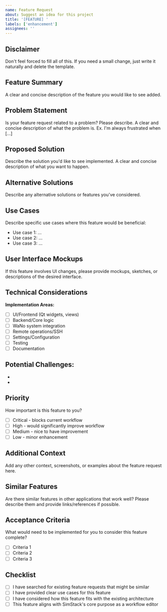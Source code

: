```yaml
---
name: Feature Request
about: Suggest an idea for this project
title: '[FEATURE] '
labels: ['enhancement']
assignees: ''
---
```


## Disclaimer

Don't feel forced to fill all of this. If you need a small change, just write it naturally and delete the template.

## Feature Summary

A clear and concise description of the feature you would like to see added.

## Problem Statement

Is your feature request related to a problem? Please describe.
A clear and concise description of what the problem is. Ex. I'm always frustrated when [...]

## Proposed Solution

Describe the solution you'd like to see implemented.
A clear and concise description of what you want to happen.

## Alternative Solutions

Describe any alternative solutions or features you've considered.

## Use Cases

Describe specific use cases where this feature would be beneficial:

- Use case 1: ...
- Use case 2: ...
- Use case 3: ...

## User Interface Mockups

If this feature involves UI changes, please provide mockups, sketches, or descriptions of the desired interface.

## Technical Considerations

<!-- For technical contributors -->

**Implementation Areas:**
- [ ] UI/Frontend (Qt widgets, views)
- [ ] Backend/Core logic
- [ ] WaNo system integration
- [ ] Remote operations/SSH
- [ ] Settings/Configuration
- [ ] Testing
- [ ] Documentation

**Potential Challenges:**
-
-
-

## Priority

How important is this feature to you?

- [ ] Critical - blocks current workflow
- [ ] High - would significantly improve workflow
- [ ] Medium - nice to have improvement
- [ ] Low - minor enhancement

## Additional Context

Add any other context, screenshots, or examples about the feature request here.

## Similar Features

Are there similar features in other applications that work well? Please describe them and provide links/references if possible.

## Acceptance Criteria

What would need to be implemented for you to consider this feature complete?

- [ ] Criteria 1
- [ ] Criteria 2
- [ ] Criteria 3

## Checklist

- [ ] I have searched for existing feature requests that might be similar
- [ ] I have provided clear use cases for this feature
- [ ] I have considered how this feature fits with the existing architecture
- [ ] This feature aligns with SimStack's core purpose as a workflow editor

